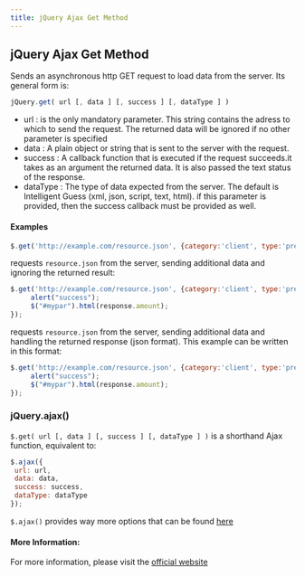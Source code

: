 ```yaml
---
title: jQuery Ajax Get Method
---
```

## jQuery Ajax Get Method
Sends an asynchronous http GET request to load data from the server. Its general form is:
```javascript
jQuery.get( url [, data ] [, success ] [, dataType ] )
```

* url : is the only mandatory parameter. This string contains the adress to which to send the request. The returned data will be ignored if no other parameter is specified
* data : A plain object or string that is sent to the server with the request. 
* success : A callback function that is executed if the request succeeds.it takes as an argument the returned data. It is also passed the text status of the response.
* dataType : The type of data expected from the server. The default is Intelligent Guess (xml, json, script, text, html). if this parameter is provided, then the success callback must be provided as well.

#### Examples
 ```javascript
$.get('http://example.com/resource.json', {category:'client', type:'premium'});
```

requests `resource.json` from the server, sending additional data and ignoring the returned result:
 ```javascript
$.get('http://example.com/resource.json', {category:'client', type:'premium'}, function(response){ 
      alert("success");
      $("#mypar").html(response.amount);
});
```
requests `resource.json` from the server, sending additional data and handling the returned response (json format). This example can be written in this format:
 ```javascript
$.get('http://example.com/resource.json', {category:'client', type:'premium'}).done(function(response){
      alert("success");
      $("#mypar").html(response.amount);
});
```

### jQuery.ajax()
`$.get( url [, data ] [, success ] [, dataType ] )` is a shorthand Ajax function, equivalent to:
 ```javascript
$.ajax({
  url: url,
  data: data,
  success: success,
  dataType: dataType
});
```
`$.ajax()` provides way more options that can be found <a href='http://api.jquery.com/jquery.ajax/' target='_blank' rel='nofollow'>here</a> 

#### More Information:
<!-- Please add any articles you think might be helpful to read before writing the article -->
For more information, please visit the <a href='https://api.jquery.com/jquery.get/' target='_blank' rel='nofollow'>official website</a> 



